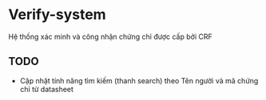 # Verify-system

Hệ thống xác minh và công nhận chứng chỉ được cấp bởi CRF

## TODO

+ Cập nhật tính năng tìm kiếm (thanh search) theo Tên người và mã chứng chỉ từ datasheet
